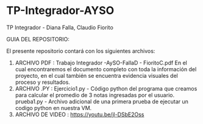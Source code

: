 # TP-Integrador-AYSO
TP Integrador - Diana Falla, Claudio Fiorito

GUIA DEL REPOSITORIO:

El presente repositorio contará con los siguientes archivos:

1. ARCHIVO PDF : Trabajo Integrador -AySO-FallaD - FioritoC.pdf
    En el cual encontraremos el documento completo con toda la información del proyecto, en el cual también se encuentra evidencia visuales del proceso y resultados.
2. ARCHIVO .PY : 
    Ejercicio1.py - Código python del programa que creamos para calcular el promedio de 3 notas ingresadas por el usuario.
    prueba1.py - Archivo adicional de una primera prueba de ejecutar un codigo python en nuestra VM.
4. ARCHIVO DE VIDEO : https://youtu.be/jl-DSbE2Oss
